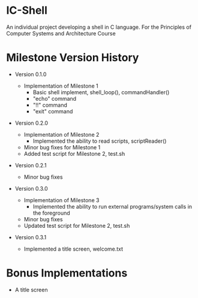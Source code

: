 # IC-Shell

An individual project developing a shell in C language. For the Principles of Computer Systems and Architecture Course


# Milestone Version History #

* Version 0.1.0
    * Implementation of Milestone 1
       * Basic shell implement, shell_loop(), commandHandler()
       * "echo" command
       * "!!" command
       * "exit" command

* Version 0.2.0
  * Implementation of Milestone 2
    * Implemented the ability to read scripts, scriptReader()
  * Minor bug fixes for Milestone 1
  * Added test script for Milestone 2, test.sh

* Version 0.2.1
  * Minor bug fixes

* Version 0.3.0
  * Implementation of Milestone 3
    * Implemented the ability to run external programs/system calls in the foreground
  * Minor bug fixes
  * Updated test script for Milestone 2, test.sh

* Version 0.3.1
  * Implemented a title screen, welcome.txt

# Bonus Implementations #

* A title screen

